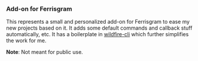 ### Add-on for Ferrisgram

This represents a small and personalized add-on for Ferrisgram to ease my new projects based on it.
It adds some default commands and callback stuff automatically, etc.
It has a boilerplate in [wildfire-cli](/wildfire-cli) which further simplifies the work for me.

**Note**: Not meant for public use.
